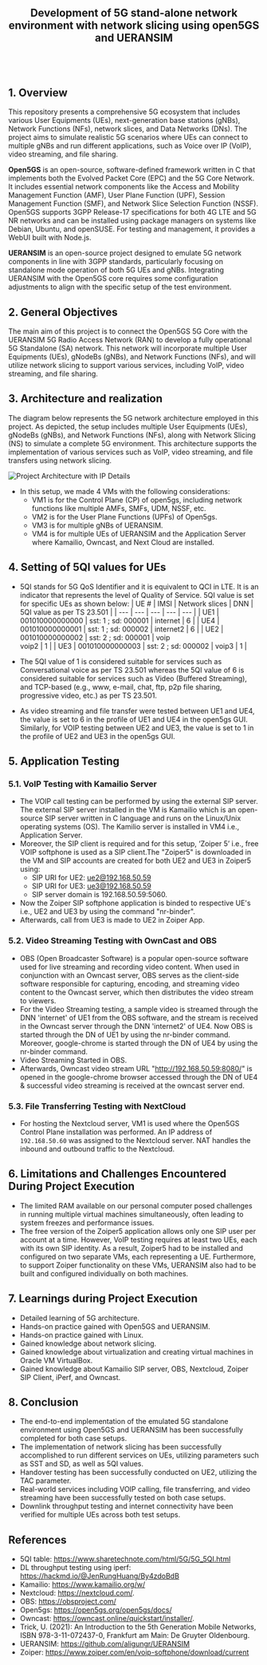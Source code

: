 <h2><p align="center">
    <strong>Development of 5G stand-alone network environment with network slicing using open5GS and UERANSIM</strong></h2>
    <br>

<br/>

## 1. Overview
This repository presents a comprehensive 5G ecosystem that includes various User Equipments (UEs), next-generation base stations (gNBs), Network Functions (NFs), network slices, and Data Networks (DNs). The project aims to simulate realistic 5G scenarios where UEs can connect to multiple gNBs and run different applications, such as Voice over IP (VoIP), video streaming, and file sharing.

**Open5GS** is an open-source, software-defined framework written in C that implements both the Evolved Packet Core (EPC) and the 5G Core Network. It includes essential network components like the Access and Mobility Management Function (AMF), User Plane Function (UPF), Session Management Function (SMF), and Network Slice Selection Function (NSSF). Open5GS supports 3GPP Release-17 specifications for both 4G LTE and 5G NR networks and can be installed using package managers on systems like Debian, Ubuntu, and openSUSE. For testing and management, it provides a WebUI built with Node.js.

**UERANSIM** is an open-source project designed to emulate 5G network components in line with 3GPP standards, particularly focusing on standalone mode operation of both 5G UEs and gNBs. Integrating UERANSIM with the Open5GS core requires some configuration adjustments to align with the specific setup of the test environment.

## 2. General Objectives
The main aim of this project is to connect the Open5GS 5G Core with the UERANSIM 5G Radio Access Network (RAN) to develop a fully operational 5G Standalone (SA) network. This network will incorporate multiple User Equipments (UEs), gNodeBs (gNBs), and Network Functions (NFs), and will utilize network slicing to support various services, including VoIP, video streaming, and file sharing.

## 3. Architecture and realization
The diagram below represents the 5G network architecture employed in this project. As depicted, the setup includes multiple User Equipments (UEs), gNodeBs (gNBs), and Network Functions (NFs), along with Network Slicing (NS) to simulate a complete 5G environment. This architecture supports the implementation of various services such as VoIP, video streaming, and file transfers using network slicing.

![Project Architecture with IP Details](https://github.com/user-attachments/assets/ead0e312-8ae3-4dca-b2e3-0fbc513e68af)

- In this setup, we made 4 VMs with the following considerations:
  - VM1 is for the Control Plane (CP) of open5gs, including network functions like multiple AMFs, SMFs, UDM, NSSF, etc.
  - VM2 is for the User Plane Functions (UPFs) of Open5gs.
  - VM3 is for multiple gNBs of UERANSIM.
  - VM4 is for multiple UEs of UERANSIM and the Application Server where Kamailio, Owncast, and Next Cloud are installed.

## 4. Setting of 5QI values for UEs
- 5QI stands for 5G QoS Identifier and it is equivalent to QCI in LTE. It is an indicator that represents the level of Quality of Service. 5QI value is set for specific UEs as shown below:
  | UE # | IMSI | Network slices | DNN | 5QI value as per TS 23.501 |
  | --- | --- | --- | --- | --- |
  | UE1 | 001010000000000 | sst: 1 ; sd: 000001 | internet | 6 |
  | UE4 | 001010000000001 | sst: 1 ; sd: 000002 | internet2 | 6 |
  | UE2 | 001010000000002 | sst: 2 ; sd: 000001 | voip <br> voip2 | 1 |
  | UE3 | 001010000000003 | sst: 2 ; sd: 000002 | voip3 | 1 |

- The 5QI value of 1 is considered suitable for services such as Conversational voice as per TS 23.501 whereas the 5QI value of 6 is considered suitable for services such as Video (Buffered Streaming), and TCP-based (e.g., www, e-mail, chat, ftp, p2p file sharing, progressive video, etc.) as per TS 23.501.

- As video streaming and file transfer were tested between UE1 and UE4, the value is set to 6 in the profile of UE1 and UE4 in the open5gs GUI. Similarly, for VOIP testing between UE2 and UE3, the value is set to 1 in the profile of UE2 and UE3 in the open5gs GUI.<br>

## 5. Application Testing

### 5.1. VoIP Testing with Kamailio Server
- The VOIP call testing can be performed by using the external SIP server. The external SIP server installed in the VM is Kamailio which is an open-source SIP server written in C language and runs on the Linux/Unix operating systems (OS). The Kamilio server is installed in VM4 i.e., Application Server.
- Moreover, the SIP client is required and for this setup, ‘Zoiper 5’ i.e., free VOIP softphone is used as a SIP client.The "Zoiper5" is downloaded in the VM and SIP accounts are created for both UE2 and UE3 in Zoiper5 using:
  - SIP URI for UE2: ue2@192.168.50.59
  - SIP URI for UE3: ue3@192.168.50.59
  - SIP server domain is 192.168.50.59:5060.
- Now the Zoiper SIP softphone application is binded to respective UE's i.e., UE2 and UE3 by using the command "nr-binder".
- Afterwards, call from UE3 is made to UE2 in Zoiper App.

### 5.2. Video Streaming Testing with OwnCast and OBS
- OBS (Open Broadcaster Software) is a popular open-source software used for live streaming and recording video content. When used in conjunction with an Owncast server, OBS serves as the client-side software responsible for capturing, encoding, and streaming video content to the Owncast server, which then distributes the video stream to viewers.
  <br>
- For the Video Streaming testing, a sample video is streamed through the DNN 'internet' of UE1 from the OBS software, and the stream is received in the Owncast server through the DNN 'internet2' of UE4. Now OBS is started through the DN of UE1 by using the nr-binder command. Moreover, google-chrome is started through the DN of UE4 by using the nr-binder command.
- Video Streaming Started in OBS.
- Afterwards, Owncast video stream URL "http://192.168.50.59:8080/" is opened in the google-chrome browser accessed through the DN of UE4 & successful video streaming is received at the owncast server end.

### 5.3. File Transferring Testing with NextCloud
- For hosting the Nextcloud server, VM1 is used where the Open5GS Control Plane installation was performed. An IP address of `192.168.50.60` was assigned to the Nextcloud server. NAT handles the inbound and outbound traffic to the Nextcloud.

## 6. Limitations and Challenges Encountered During Project Execution
- The limited RAM available on our personal computer posed challenges in running multiple virtual machines simultaneously, often leading to system freezes and performance issues.
- The free version of the Zoiper5 application allows only one SIP user per account at a time. However, VoIP testing requires at least two UEs, each with its own SIP identity. As a result, Zoiper5 had to be installed and configured on two separate VMs, each representing a UE. Furthermore, to support Zoiper functionality on these VMs, UERANSIM also had to be built and configured individually on both machines.
## 7. Learnings during Project Execution
- Detailed learning of 5G architecture.
- Hands-on practice gained with Open5GS and UERANSIM.
- Hands-on practice gained with Linux.
- Gained knowledge about network slicing.
- Gained knowledge about virtualization and creating virtual machines in Oracle VM VirtualBox.
- Gained knowledge about Kamailio SIP server, OBS, Nextcloud, Zoiper SIP Client, iPerf, and Owncast.

## 8. Conclusion
- The end-to-end implementation of the emulated 5G standalone environment using Open5GS and UERANSIM has been successfully completed for both case setups.
- The implementation of network slicing has been successfully accomplished to run different services on UEs, utilizing parameters such as SST and SD, as well as 5QI values.
- Handover testing has been successfully conducted on UE2, utilizing the TAC parameter.
- Real-world services including VOIP calling, file transferring, and video streaming have been successfully tested on both case setups.
- Downlink throughput testing and internet connectivity have been verified for multiple UEs across both test setups.
  
 ## References
- 5QI table: https://www.sharetechnote.com/html/5G/5G_5QI.html
- DL throughput testing using iperf: https://hackmd.io/@JenRungHuang/By4zdoBdB
- Kamailio: https://www.kamailio.org/w/
- Nextcloud: https://nextcloud.com/.
- OBS: https://obsproject.com/
- Open5gs: https://open5gs.org/open5gs/docs/
- Owncast: https://owncast.online/quickstart/installer/.
- Trick, U. (2021): An Introduction to the 5th Generation Mobile Networks, ISBN 978-3-11-072437-0, Frankfurt am Main: De Gruyter Oldenbourg. 
- UERANSIM: https://github.com/aligungr/UERANSIM
- Zoiper: https://www.zoiper.com/en/voip-softphone/download/current
